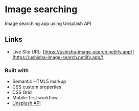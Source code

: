 # Image searching

Image searching app using Unsplash API

## Links

- Live Site URL: [https://ushisha-image-search.netlify.app/](https://ushisha-image-search.netlify.app/)

### Built with

- Semantic HTML5 markup
- CSS custom properties
- CSS Grid
- Mobile-first workflow
- [Unsplush API](https://unsplash.com/developers)

